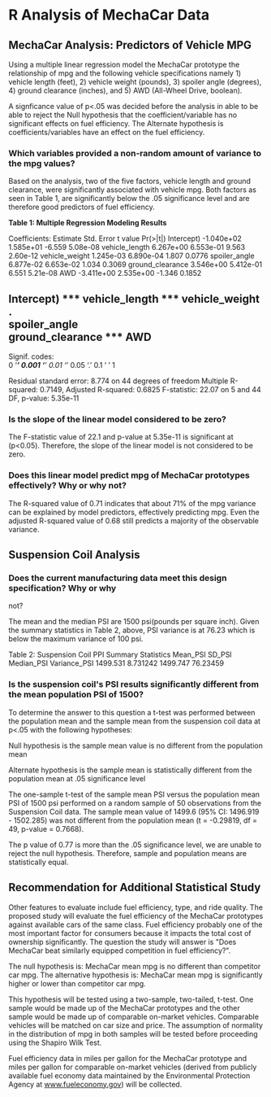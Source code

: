 # R Analysis of MechaCar Data

## MechaCar Analysis: Predictors of Vehicle MPG

Using a multiple linear regression model the MechaCar prototype the relationship of mpg and the following vehicle  specifications namely 1) vehicle length (feet), 2) vehicle weight (pounds), 3) spoiler angle (degrees), 4) ground clearance (inches), and 5) AWD (All-Wheel Drive, boolean).

A signficance value of p<.05 was decided before the analysis in able to be able to reject the Null hypothesis that the coefficient/variable has no significant effects on fuel efficiency. The Alternate hypothesis is coefficients/variables have an effect on the fuel efficiency.

### Which variables provided a non-random amount of variance to the mpg values?

Based on the analysis, two of the five factors, vehicle length and ground clearance, were significantly associated with vehicle mpg.   Both factors as seen in Table 1, are significantly below the .05 significance level and are therefore good predictors of fuel efficiency. 

__Table 1: Multiple Regression Modeling Results__

Coefficients:
                   Estimate Std. Error t value Pr(>|t|)
Intercept)      -1.040e+02  1.585e+01  -6.559 5.08e-08
vehicle_length    6.267e+00  6.553e-01   9.563 2.60e-12
vehicle_weight    1.245e-03  6.890e-04   1.807   0.0776
spoiler_angle     6.877e-02  6.653e-02   1.034   0.3069
ground_clearance  3.546e+00  5.412e-01   6.551 5.21e-08
AWD              -3.411e+00  2.535e+00  -1.346   0.1852
                    
Intercept)      ***
vehicle_length   ***
vehicle_weight   .  
spoiler_angle       
ground_clearance ***
AWD                 
---
Signif. codes:  
0 ‘***’ 0.001 ‘**’ 0.01 ‘*’ 0.05 ‘.’ 0.1 ‘ ’ 1

Residual standard error: 8.774 on 44 degrees of freedom
Multiple R-squared:  0.7149,	Adjusted R-squared:  0.6825 
F-statistic: 22.07 on 5 and 44 DF,  p-value: 5.35e-11

### Is the slope of the linear model considered to be zero?

The F-statistic value of 22.1 and p-value at 5.35e-11 is significant at (p<0.05). Therefore, the slope of the linear model is not considered to be zero.  

### Does this linear model predict mpg of MechaCar prototypes effectively? Why or why not?

The R-squared value of 0.71 indicates that about 71% of the mpg variance can be explained by model predictors, effectively predicting mpg. Even the adjusted R-squared value of 0.68 still predicts a majority of the observable variance. 

## Suspension Coil Analysis

### Does the current manufacturing data meet this design specification? Why or why
not?

The mean and the median PSI are 1500 psi(pounds per square inch).  Given the summary statistics in Table 2, above, PSI variance is at 76.23 which is below the maximum variance of 100 psi. 

Table 2: Suspension Coil PPI Summary Statistics
  Mean_PSI   SD_PSI Median_PSI Variance_PSI
  1499.531 8.731242   1499.747     76.23459

### Is the suspension coil's PSI results significantly different from the mean population PSI of 1500?

To determine the answer to this question a t-test was performed between the population mean and the sample mean from the suspension coil data at p<.05 with the following hypotheses:

Null hypothesis is the sample mean value is no different from the population mean

Alternate hypothesis is the sample mean is statistically different from the population mean at .05 significance level

The one-sample t-test of the sample mean PSI versus the population mean PSI of 1500 psi performed on a random sample of 50 observations from the Suspension Coil data.  The sample mean value of 1499.6 (95% CI: 1496.919 - 1502.285) was not different from the population mean (t = -0.29819, df = 49, p-value = 0.7668). 

The p value of 0.77 is more than the .05 significance level, we are unable to reject the null hypothesis. Therefore, sample and population means are statistically equal.

## Recommendation for Additional Statistical Study

Other features to evaluate include fuel efficiency, type, and ride quality. The proposed study will evaluate the fuel efficiency of the MechaCar prototypes against available cars of the same class. Fuel efficiency probably one of the most important factor for consumers because it impacts the total cost of ownership significantly.  The question the study will answer is "Does MechaCar beat similarly equipped  competition in fuel efficiency?".

The null hypothesis is:
  MechaCar mean mpg is no different than competitor car mpg.
The alternative hypothesis is:
  MechaCar mean mpg is significantly higher or lower than competitor car mpg.
  
This hypothesis will be tested using a two-sample, two-tailed, t-test.  One sample would be made up of the MechaCar prototypes and the other sample would be made up of comparable on-market vehicles. Comparable vehicles will be matched on car size and price. The assumption of normality in the distribution of mpg in both samples will be tested before proceeding using the Shapiro Wilk Test.

Fuel efficiency data in miles per gallon for the MechaCar prototype and miles per gallon for comparable on-market vehicles (derived from publicly available fuel economy data maintained by the Environmental Protection Agency at www.fueleconomy.gov) will be collected.  
